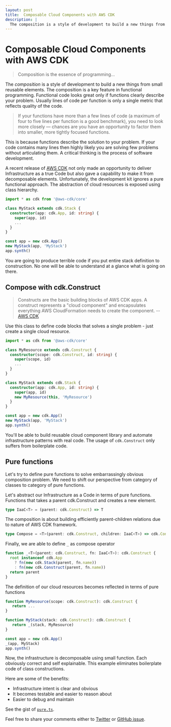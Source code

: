 ```yaml
---
layout: post
title:  Composable Cloud Components with AWS CDK
description: |
  The composition is a style of development to build a new things from small reusable elements. AWS CDK makes an opportunity to deliver Infrastructure as a Code. The article discusses various patterns of cloud components composition and emphasis a purely functional method as a solution to scarp a boilerplate code. 
---
```


# Composable Cloud Components with AWS CDK

> Composition is the essence of programming...

The *composition* is a style of development to build a new things from small reusable elements. The composition is a key feature in functional programming. Functional code looks great only if functions clearly describe your problem. Usually lines of code per function is only a single metric that reflects quality of the code.

> If your functions have more than a few lines of code (a maximum of four to five lines per function is a good benchmark), you need to look more closely — chances are you have an opportunity to factor them into smaller, more tightly focused functions.

This is because functions describe the solution to your problem. If your code contains many lines then highly likely you are solving few problems without articulating them. A critical thinking is the process of software development. 

A recent release of [AWS CDK](https://github.com/aws/aws-cdk) not only made an opportunity to deliver Infrastructure as a true Code but also gave a capability to make it from decomposable elements. Unfortunately, the development kit ignores a pure functional approach. The abstraction of cloud resources is exposed using class hierarchy.

```typescript
import * as cdk from '@aws-cdk/core'

class MyStack extends cdk.Stack {
  constructor(app: cdk.App, id: string) {
    super(app, id)
    ...
  }
}

const app = new cdk.App()
new MyStack(app, 'MyStack')
app.synth()
```

You are going to produce terrible code if you put entire stack definition to construction. No one will be able to understand at a glance what is going on there.


## Compose with cdk.Construct

> Constructs are the basic building blocks of AWS CDK apps. A construct represents a "cloud component" and encapsulates everything AWS CloudFormation needs to create the component.
> -- [AWS CDK](https://docs.aws.amazon.com/cdk/latest/guide/constructs.html)

Use this class to define code blocks that solves a single problem - just create a single cloud resource.

```typescript
import * as cdk from '@aws-cdk/core'

class MyResource extends cdk.Construct {
  constructor(scope: cdk.Construct, id: string) {
    super(scope, id)
    ...
  }
}

class MyStack extends cdk.Stack {
  constructor(app: cdk.App, id: string) {
    super(app, id)
    new MyResource(this, 'MyResource')
  }
}

const app = new cdk.App()
new MyStack(app, 'MyStack')
app.synth()
```

You'll be able to build reusable cloud component library and automate infrastructure patterns with real code. The usage of `cdk.Construct` only suffers from boilerplate code. 

## Pure functions

Let's try to define pure functions to solve embarrassingly obvious composition problem. We need to shift our perspective from category of classes to category of pure functions.

Let's abstract our Infrastructure as a Code in terms of pure functions. Functions that takes a parent cdk.Construct and creates a new element.

```typescript
type IaaC<T> = (parent: cdk.Construct) => T
```

The composition is about building efficiently parent-children relations due to nature of AWS CDK framework.

```typescript
type Compose = <T>(parent: cdk.Construct, children: IaaC<T>) => cdk.Construct
```

Finally, we are able to define `_` as compose operator

```typescript
function _<T>(parent: cdk.Construct, fn: IaaC<T>): cdk.Construct {
  root instanceof cdk.App
    ? fn(new cdk.Stack(parent, fn.name))
    : fn(new cdk.Construct(parent, fn.name))
  return parent
}
```

The definition of our cloud resources becomes reflected in terms of pure functions

```typescript
function MyResource(scope: cdk.Construct): cdk.Construct {
   return ...
}

function MyStack(stack: cdk.Construct): cdk.Construct {
   return _(stack, MyResource)
}

const app = new cdk.App()
_(app, MyStack)
app.synth()
```

Now, the infrastructure is decomposable using small function. Each obviously correct and self explainable. This example eliminates boilerplate code of class constructions.

Here are some of the benefits:
* Infrastructure intent is clear and obvious
* It becomes testable and easier to reason about
* Easier to debug and maintain 

See the gist of [`pure.ts`](https://gist.github.com/fogfish/e97ef042db0afe011149873a56f79d93).

Feel free to share your comments either to [Twitter](https://twitter.com/_fogfish_/status/1156165926619963392) or [GitHub issue](https://github.com/aws/aws-cdk/issues/3481).
